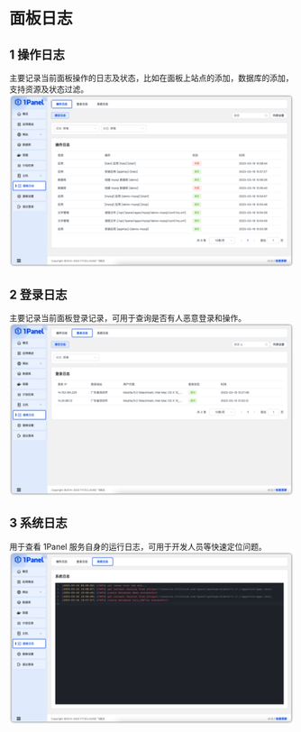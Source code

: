 # 面板日志

## 1 操作日志

主要记录当前面板操作的日志及状态，比如在面板上站点的添加，数据库的添加，支持资源及状态过滤。
![img.png](./../img/logs/操作日志.png)

## 2 登录日志

主要记录当前面板登录记录，可用于查询是否有人恶意登录和操作。
![img.png](./../img/logs/登录日志.png)

## 3 系统日志

用于查看 1Panel 服务自身的运行日志，可用于开发人员等快速定位问题。
![img.png](./../img/logs/系统日志.png)
